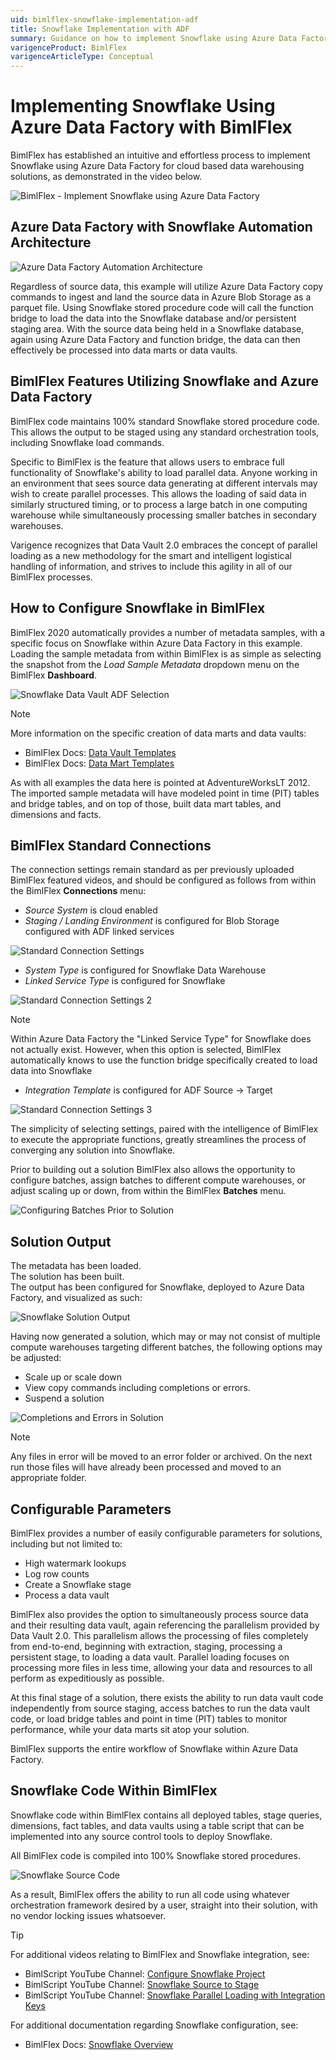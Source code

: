 ```yaml
---
uid: bimlflex-snowflake-implementation-adf
title: Snowflake Implementation with ADF
summary: Guidance on how to implement Snowflake using Azure Data Factory for cloud based data warehouse solutions within BimlFlex
varigenceProduct: BimlFlex
varigenceArticleType: Conceptual
---
```


# Implementing Snowflake Using Azure Data Factory with BimlFlex

BimlFlex has established an intuitive and effortless process to implement Snowflake using Azure Data Factory for cloud based data warehousing solutions, as demonstrated in the video below.

![BimlFlex - Implement Snowflake using Azure Data Factory](https://youtu.be/COGIHSjAdSg?list=PL6X4GHZ-hkyS81S5uTjfG2zICm4F98mHz "Implement Snowflake Using Azure Data Factory")

## Azure Data Factory with Snowflake Automation Architecture

![Azure Data Factory Automation Architecture](../concepts/images/bimlflex-diagram-adf-automation.png "Azure Data Factory Automation Architecture")

Regardless of source data, this example will utilize Azure Data Factory copy commands to ingest and land the source data in Azure Blob Storage as a parquet file.
Using Snowflake stored procedure code will call the function bridge to load the data into the Snowflake database and/or persistent staging area.
With the source data being held in a Snowflake database, again using Azure Data Factory and function bridge, the data can then effectively be processed into data marts or data vaults.

## BimlFlex Features Utilizing Snowflake and Azure Data Factory

BimlFlex code maintains 100% standard Snowflake stored procedure code. This allows the output to be staged using any standard orchestration tools, including Snowflake load commands.

Specific to BimlFlex is the feature that allows users to embrace full functionality of Snowflake's ability to load parallel data.
Anyone working in an environment that sees source data generating at different intervals may wish to create parallel processes.
This allows the loading of said data in similarly structured timing, or to process a large batch in one computing warehouse while simultaneously processing smaller batches in secondary warehouses.

Varigence recognizes that Data Vault 2.0 embraces the concept of parallel loading as a new methodology for the smart and intelligent logistical handling of information, and strives to include this agility in all of our BimlFlex processes.

## How to Configure Snowflake in BimlFlex

BimlFlex 2020 automatically provides a number of metadata samples, with a specific focus on Snowflake within Azure Data Factory in this example.
Loading the sample metadata from within BimlFlex is as simple as selecting the snapshot from the *Load Sample Metadata* dropdown menu on the BimlFlex **Dashboard**.

![Snowflake Data Vault ADF Selection](../concepts/images/snowflake-data-vault-adf.png "Snowflake Data Vault ADF Selection")

> [!NOTE]
>More information on the specific creation of data marts and data vaults:
>
>* BimlFlex Docs: [Data Vault Templates](xref:bimlflex-data-vault-index)
>* BimlFlex Docs: [Data Mart Templates](xref:bimlflex-data-delivery-index)

As with all examples the data here is pointed at AdventureWorksLT 2012.
The imported sample metadata will have modeled point in time (PIT) tables and bridge tables, and on top of those, built data mart tables, and dimensions and facts.

## BimlFlex Standard Connections

The connection settings remain standard as per previously uploaded BimlFlex featured videos, and should be configured as follows from within the BimlFlex **Connections** menu:

* *Source System* is cloud enabled
* *Staging / Landing Environment* is configured for Blob Storage configured with ADF linked services

![Standard Connection Settings](../concepts/images/connection-settings-1.png "Standard Connection Settings 1")

* *System Type* is configured for Snowflake Data Warehouse
* *Linked Service Type* is configured for Snowflake

![Standard Connection Settings 2](../concepts/images/connection-settings-2.png "Standard Connection Settings 2")

> [!NOTE]
> Within Azure Data Factory the "Linked Service Type" for Snowflake does not actually exist. However, when this option is selected, BimlFlex automatically knows to use the function bridge specifically created to load data into Snowflake

* *Integration Template* is configured for ADF Source -> Target

![Standard Connection Settings 3](../concepts/images/connection-settings-3.png "Standard Connection Settings 3")

The simplicity of selecting settings, paired with the intelligence of BimlFlex to execute the appropriate functions, greatly streamlines the process of converging any solution into Snowflake.

Prior to building out a solution BimlFlex also allows the opportunity to configure batches, assign batches to different compute warehouses, or adjust scaling up or down, from within the BimlFlex **Batches** menu.

![Configuring Batches Prior to Solution](../concepts/images/batches-menu.png "Configuring Batches Prior to Solution")

## Solution Output

The metadata has been loaded.  
The solution has been built.  
The output has been configured for Snowflake, deployed to Azure Data Factory, and visualized as such:  

![Snowflake Solution Output](../concepts/images/snowflake-solution-output.png "Snowflake Solution Output")

Having now generated a solution, which may or may not consist of multiple compute warehouses targeting different batches, the following options may be adjusted:

* Scale up or scale down
* View copy commands including completions or errors.
* Suspend a solution

![Completions and Errors in Solution](../concepts/images/completions-and-errors-output.png "Completions and Errors in ADF")

>[!NOTE]
> Any files in error will be moved to an error folder or archived. On the next run those files will have already been processed and moved to an appropriate folder.

## Configurable Parameters

BimlFlex provides a number of easily configurable parameters for solutions, including but not limited to:

* High watermark lookups
* Log row counts
* Create a Snowflake stage
* Process a data vault

BimlFlex also provides the option to simultaneously process source data and their resulting data vault, again referencing the parallelism provided by Data Vault 2.0.
This parallelism allows the processing of files completely from end-to-end, beginning with extraction, staging, processing a persistent stage, to loading a data vault.
Parallel loading focuses on processing more files in less time, allowing your data and resources to all perform as expeditiously as possible.

At this final stage of a solution, there exists the ability to run data vault code independently from source staging, access batches to run the data vault code, or load bridge tables and point in time (PIT) tables to monitor performance, while your data marts sit atop your solution.

BimlFlex supports the entire workflow of Snowflake within Azure Data Factory.

## Snowflake Code Within BimlFlex

Snowflake code within BimlFlex contains all deployed tables, stage queries, dimensions, fact tables, and data vaults using a table script that can be implemented into any source control tools to deploy Snowflake.

All BimlFlex code is compiled into 100% Snowflake stored procedures.

![Snowflake Source Code](../concepts/images/snowflake-source-code.png "Snowflake Source Code")

As a result, BimlFlex offers the ability to run all code using whatever orchestration framework desired by a user, straight into their solution, with no vendor locking issues whatsoever.

>[!TIP]
>For additional videos relating to BimlFlex and Snowflake integration, see:
>
>* BimlScript YouTube Channel: [Configure Snowflake Project](https://www.youtube.com/watch?v=yPWKs65JSFo&t=1s)
>* BimlScript YouTube Channel: [Snowflake Source to Stage](https://www.youtube.com/watch?v=9y5sGkPrfWU)
>* BimlScript YouTube Channel: [Snowflake Parallel Loading with Integration Keys](https://www.youtube.com/watch?v=_bQ4lact0Tw)
>
>For additional documentation regarding Snowflake configuration, see:
>
>* BimlFlex Docs: [Snowflake Overview](xref:bimlflex-snowflake-implementation)
>
